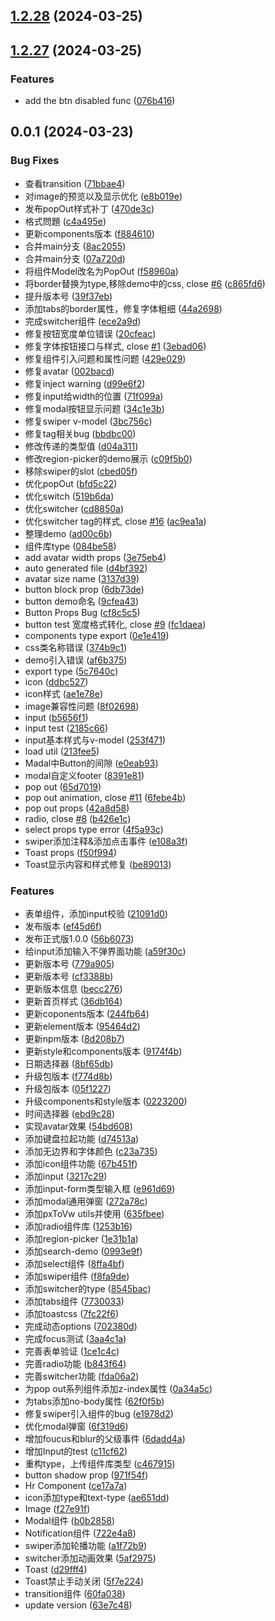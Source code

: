 

## [1.2.28](https://github.com/FDU-Family/dada-element/compare/v1.2.27...v1.2.28) (2024-03-25)

## [1.2.27](https://github.com/FDU-Family/dada-element/compare/v1.2.26...v1.2.27) (2024-03-25)


### Features

* add the btn disabled func ([076b416](https://github.com/FDU-Family/dada-element/commit/076b416fde92fc64c01400133992c2bc823a65e8))

## 0.0.1 (2024-03-23)


### Bug Fixes

* 查看transition ([71bbae4](https://github.com/FDU-Family/dada-element/commit/71bbae4adac481296249d080ff929fc753184310))
* 对image的预览以及显示优化 ([e8b019e](https://github.com/FDU-Family/dada-element/commit/e8b019e1770592e9944d84606f6da56acef7daa1))
* 发布popOut样式补丁 ([470de3c](https://github.com/FDU-Family/dada-element/commit/470de3cfb2705e88acfed468cd89585050569f80))
* 格式問題 ([c4a495e](https://github.com/FDU-Family/dada-element/commit/c4a495e66646e8ca3f6478a56176210f20dd2e3d))
* 更新components版本 ([f884610](https://github.com/FDU-Family/dada-element/commit/f884610ca8dc008150c292b6ce4f62441d453263))
* 合并main分支 ([8ac2055](https://github.com/FDU-Family/dada-element/commit/8ac20558601aa54880f5a98d62cca3030b06e0f8))
* 合并main分支 ([07a720d](https://github.com/FDU-Family/dada-element/commit/07a720d1fa3ec3ecab632525b425d5dd35415838))
* 将组件Model改名为PopOut ([f58960a](https://github.com/FDU-Family/dada-element/commit/f58960a2ba4481db29d318627bf43479861a54aa))
* 将border替换为type,移除demo中的css, close [#6](https://github.com/FDU-Family/dada-element/issues/6) ([c865fd6](https://github.com/FDU-Family/dada-element/commit/c865fd620fa73c08e8a879280b901094476ee607))
* 提升版本号 ([39f37eb](https://github.com/FDU-Family/dada-element/commit/39f37eb559ca8219a134906d43d5f04bb94cf8fb))
* 添加tabs的border属性，修复字体粗细 ([44a2698](https://github.com/FDU-Family/dada-element/commit/44a26984103e8b3c41f5763218117160c9f29161))
* 完成switcher组件 ([ece2a9d](https://github.com/FDU-Family/dada-element/commit/ece2a9d5215a3a60a85e4f9bc0aa6fc6eb1b3d60))
* 修复按钮宽度单位错误 ([20cfeac](https://github.com/FDU-Family/dada-element/commit/20cfeac3108cf83103c1592922874e1196cafbfd))
* 修复字体按钮接口与样式, close [#1](https://github.com/FDU-Family/dada-element/issues/1) ([3ebad06](https://github.com/FDU-Family/dada-element/commit/3ebad06a23c8f2c3ab930f452a47386c2721c630))
* 修复组件引入问题和属性问题 ([429e029](https://github.com/FDU-Family/dada-element/commit/429e029d5dbc639cb7c95aed37c087b8e238d739))
* 修复avatar ([002bacd](https://github.com/FDU-Family/dada-element/commit/002bacd8fd8ab85f865ef8076e716a0dbbbcd028))
* 修复inject warning ([d99e6f2](https://github.com/FDU-Family/dada-element/commit/d99e6f242a202a6f665dbea328632d44178847eb))
* 修复input给width的位置 ([71f099a](https://github.com/FDU-Family/dada-element/commit/71f099afd8953e7be2869253815157b2fe114808))
* 修复modal按钮显示问题 ([34c1e3b](https://github.com/FDU-Family/dada-element/commit/34c1e3b123e82d607aef5d26df17636f30c75309))
* 修复swiper v-model ([3bc756c](https://github.com/FDU-Family/dada-element/commit/3bc756cab38e54aa3abe80b30ea78a36603b4fca))
* 修复tag相关bug ([bbdbc00](https://github.com/FDU-Family/dada-element/commit/bbdbc00ff5e83ecacc5298690464b790884e1a7c))
* 修改传递的类型值 ([d04a311](https://github.com/FDU-Family/dada-element/commit/d04a311f280f339a544a9d50f7a20463773bf825))
* 修改region-picker的demo展示 ([c09f5b0](https://github.com/FDU-Family/dada-element/commit/c09f5b02a6a8dd5aaab9ea84af669affc5fe6662))
* 移除swiper的slot ([cbed05f](https://github.com/FDU-Family/dada-element/commit/cbed05f86cc04f691345466cc263dee2975491c5))
* 优化popOut ([bfd5c22](https://github.com/FDU-Family/dada-element/commit/bfd5c22b580def96a92e8d5dbfde17b26018c765))
* 优化switch ([519b6da](https://github.com/FDU-Family/dada-element/commit/519b6dae4eaa7c843963a23794525f1fbcc9fc57))
* 优化switcher ([cd8850a](https://github.com/FDU-Family/dada-element/commit/cd8850a238ae0ab074a4db7a4d06b5555a8e1297))
* 优化switcher tag的样式, close [#16](https://github.com/FDU-Family/dada-element/issues/16) ([ac9ea1a](https://github.com/FDU-Family/dada-element/commit/ac9ea1a2c19a566ca9d55a3061449b9a9719d5cd))
* 整理demo ([ad00c6b](https://github.com/FDU-Family/dada-element/commit/ad00c6b1d9f473f7d186fdc743dc9f99d3e9e33f))
* 组件库type ([084be58](https://github.com/FDU-Family/dada-element/commit/084be5855ae1c56cd7bee30894fb7a307dc56849))
* add avatar width props ([3e75eb4](https://github.com/FDU-Family/dada-element/commit/3e75eb4899c14f0e1c2a8e0ba87d2324eec19041))
* auto generated file ([d4bf392](https://github.com/FDU-Family/dada-element/commit/d4bf3928d4b187229655503268302699a7760933))
* avatar size name ([3137d39](https://github.com/FDU-Family/dada-element/commit/3137d39c466fa57b996ee98febabb7d6521be0fe))
* button block prop ([6db73de](https://github.com/FDU-Family/dada-element/commit/6db73dee3a2032d148e7523197f10639539432ed))
* button demo命名 ([9cfea43](https://github.com/FDU-Family/dada-element/commit/9cfea43d78889e572ffc46761f7cdd75ac475863))
* Button Props Bug ([cf8c5c5](https://github.com/FDU-Family/dada-element/commit/cf8c5c5a650a98e3e3f3ae3eed15cb19bf246cb7))
* button test 宽度格式转化, close [#9](https://github.com/FDU-Family/dada-element/issues/9) ([fc1daea](https://github.com/FDU-Family/dada-element/commit/fc1daea2afe2fa7e3f5dd8561dc8f504471b92e8))
* components type export ([0e1e419](https://github.com/FDU-Family/dada-element/commit/0e1e4198e044850e2331e6a3a5f3f6efcd7ae38b))
* css类名称错误 ([374b9c1](https://github.com/FDU-Family/dada-element/commit/374b9c1646d3a910bafc03064776853648ac97ae))
* demo引入错误 ([af6b375](https://github.com/FDU-Family/dada-element/commit/af6b3756751f446926473f7d916112c7e9f89c61))
* export type ([5c7640c](https://github.com/FDU-Family/dada-element/commit/5c7640c27f1c642b5967f59dad2acbb11b159ac4))
* icon ([ddbc527](https://github.com/FDU-Family/dada-element/commit/ddbc5270ff27f46559cd35b763f73bc51acc59f2))
* icon样式 ([ae1e78e](https://github.com/FDU-Family/dada-element/commit/ae1e78e87af9a31cc33487d2983741aa4ea5e0d5))
* image兼容性问题 ([8f02698](https://github.com/FDU-Family/dada-element/commit/8f02698184737085688ce5dc1bd162bf1102fda7))
* input ([b5656f1](https://github.com/FDU-Family/dada-element/commit/b5656f137bfd8222643bfb28f61cd8d487c45d04))
* input test ([2185c66](https://github.com/FDU-Family/dada-element/commit/2185c66ccadb45e9978d1d03e6ec3678cd106c54))
* input基本样式与v-model ([253f471](https://github.com/FDU-Family/dada-element/commit/253f47180a5bef0b02e80ca7e640d9f14b6c514f))
* load util ([213fee5](https://github.com/FDU-Family/dada-element/commit/213fee53a16c21bca9f6791fa942fd0299061671))
* Madal中Button的间隙 ([e0eab93](https://github.com/FDU-Family/dada-element/commit/e0eab933c951c7806b7fc6ae5826ec5f340d3a2a))
* modal自定义footer ([8391e81](https://github.com/FDU-Family/dada-element/commit/8391e8115034722b21038ff2487a61e2ee492b26))
* pop out ([65d7019](https://github.com/FDU-Family/dada-element/commit/65d70192fad8f13b2784cc439600839d528cd6df))
* pop out animation, close [#11](https://github.com/FDU-Family/dada-element/issues/11) ([6febe4b](https://github.com/FDU-Family/dada-element/commit/6febe4b8c211efb52dffdfad806d84c6882a8098))
* pop out props ([42a8d58](https://github.com/FDU-Family/dada-element/commit/42a8d588a6ecb95b0383182f0ac7450da7831515))
* radio, close [#8](https://github.com/FDU-Family/dada-element/issues/8) ([b426e1c](https://github.com/FDU-Family/dada-element/commit/b426e1cb697b6ee22eb9556434ca3c70707460b7))
* select props type error ([4f5a93c](https://github.com/FDU-Family/dada-element/commit/4f5a93cee793a851309f08a4d85ca808066c52f8))
* swiper添加注释&添加点击事件 ([e108a3f](https://github.com/FDU-Family/dada-element/commit/e108a3f197056222ec0727735677ded731f8ca4e))
* Toast props ([f50f994](https://github.com/FDU-Family/dada-element/commit/f50f994a7b5a29b7b6ec19412c811c1626b0af82))
* Toast显示内容和样式修复 ([be89013](https://github.com/FDU-Family/dada-element/commit/be890135a6a62506787e423f7c2b65e0bca36172))


### Features

* 表单组件，添加input校验 ([21091d0](https://github.com/FDU-Family/dada-element/commit/21091d035f835cce1a99f6e59aef078f46233428))
* 发布版本 ([ef45d6f](https://github.com/FDU-Family/dada-element/commit/ef45d6f404a803b0408b5304a4218cfc1db392dc))
* 发布正式版1.0.0 ([56b6073](https://github.com/FDU-Family/dada-element/commit/56b60737c2714d5b26a5e5fb4bf60c65246cf0aa))
* 给input添加输入不弹界面功能 ([a59f30c](https://github.com/FDU-Family/dada-element/commit/a59f30cccdf3ce6126af50fcf6e76390849634f4))
* 更新版本号 ([779a905](https://github.com/FDU-Family/dada-element/commit/779a9050c2c85a84202a73622744ee74ca9bf6a8))
* 更新版本号 ([cf3388b](https://github.com/FDU-Family/dada-element/commit/cf3388b95d1421e36d943417d6149180f2003f09))
* 更新版本信息 ([becc276](https://github.com/FDU-Family/dada-element/commit/becc276b53ba5caf1e69d4026915875180e58013))
* 更新首页样式 ([36db164](https://github.com/FDU-Family/dada-element/commit/36db16410f78a93b4c2b619d346d1574ec7c3a57))
* 更新coponents版本 ([244fb64](https://github.com/FDU-Family/dada-element/commit/244fb64525d47463ea53d4024d491513e2e4e573))
* 更新element版本 ([95464d2](https://github.com/FDU-Family/dada-element/commit/95464d2c771196b9e0ed750ca44d90772ee11bea))
* 更新npm版本 ([8d208b7](https://github.com/FDU-Family/dada-element/commit/8d208b70620f9b643e2f411d60d99b7287acb021))
* 更新style和components版本 ([9174f4b](https://github.com/FDU-Family/dada-element/commit/9174f4ba7df6a73e4bc3cb9da05396a479de20d7))
* 日期选择器 ([8bf65db](https://github.com/FDU-Family/dada-element/commit/8bf65db52b0067b1e9c64fac84c6dd989412a473))
* 升级包版本 ([f774d8b](https://github.com/FDU-Family/dada-element/commit/f774d8be7aed836409d92c104a50e40a864e58cf))
* 升级包版本 ([05f1227](https://github.com/FDU-Family/dada-element/commit/05f1227bb7c85d7449cc601a8c85a0dc2aad6175))
* 升级components和style版本 ([0223200](https://github.com/FDU-Family/dada-element/commit/022320030f060d18c0ac7d3abc6327669eae93ff))
* 时间选择器 ([ebd9c28](https://github.com/FDU-Family/dada-element/commit/ebd9c28bb7dfef8e1b0ffc7f836e8b9ed70bfd70))
* 实现avatar效果 ([54bd608](https://github.com/FDU-Family/dada-element/commit/54bd60864f7ee36898c0c344edb151365c363d52))
* 添加键盘拉起功能 ([d74513a](https://github.com/FDU-Family/dada-element/commit/d74513acaf2c6113f19dea1f786727df3fe0c975))
* 添加无边界和字体颜色 ([c23a735](https://github.com/FDU-Family/dada-element/commit/c23a735e6bed4a8de818d3bcd8cc984053df946b))
* 添加icon组件功能 ([67b451f](https://github.com/FDU-Family/dada-element/commit/67b451fd39f377276245c069f434c35918fc6845))
* 添加input ([3217c29](https://github.com/FDU-Family/dada-element/commit/3217c29da1e5a78c2e449a7c0f4eec97370f8ba8))
* 添加input-form类型输入框 ([e961d69](https://github.com/FDU-Family/dada-element/commit/e961d69382bba20cc9862e92c0f3b7be9a97392e))
* 添加modal通用弹窗 ([272a78c](https://github.com/FDU-Family/dada-element/commit/272a78c9d713a7fc4096dc804b40cce309519d80))
* 添加pxToVw utils并使用 ([635fbee](https://github.com/FDU-Family/dada-element/commit/635fbee841bed1c9a472a42a6b54efa36b0f0114))
* 添加radio组件库 ([1253b16](https://github.com/FDU-Family/dada-element/commit/1253b16a7195c38ed1766bcfcb4a593ae15e719d))
* 添加region-picker ([1e31b1a](https://github.com/FDU-Family/dada-element/commit/1e31b1a9ff0e3c2ed980593c07d4f3c78cb2795e))
* 添加search-demo ([0993e9f](https://github.com/FDU-Family/dada-element/commit/0993e9f1d03599f7567a449cb0915b95305f593c))
* 添加select组件 ([8ffa4bf](https://github.com/FDU-Family/dada-element/commit/8ffa4bfa544c01b8e74884baa8bb82dd4bf79e1c))
* 添加swiper组件 ([f8fa9de](https://github.com/FDU-Family/dada-element/commit/f8fa9de0cf1f79966a3bc96fdef5cba3abab6880))
* 添加switcher的type ([8545bac](https://github.com/FDU-Family/dada-element/commit/8545bac34c3c375604585cb1d87d89ec840bcc78))
* 添加tabs组件 ([7730033](https://github.com/FDU-Family/dada-element/commit/773003349f68c21a602c3897145ad56740d02aba))
* 添加toastcss ([7fc22f6](https://github.com/FDU-Family/dada-element/commit/7fc22f6c6ef90277cc872573c5f5bfd8a8f8e3e1))
* 完成动态options ([702380d](https://github.com/FDU-Family/dada-element/commit/702380db74f0606470908637a630784c7ba7bd8b))
* 完成focus测试 ([3aa4c1a](https://github.com/FDU-Family/dada-element/commit/3aa4c1a1e7161cb338e334954c64ef36d7a68ed8))
* 完善表单验证 ([1ce1c4c](https://github.com/FDU-Family/dada-element/commit/1ce1c4c22c0d21441a4b38c1e42d68e06fc81883))
* 完善radio功能 ([b843f64](https://github.com/FDU-Family/dada-element/commit/b843f64759e585049e74b78ef687b92f46f4ae9b))
* 完善switcher功能 ([fda06a2](https://github.com/FDU-Family/dada-element/commit/fda06a2e8cda19f614fe133fd50220abfeff0bc0))
* 为pop out系列组件添加z-index属性 ([0a34a5c](https://github.com/FDU-Family/dada-element/commit/0a34a5cb80431c2c2462208c5cb6b6616a34da5d))
* 为tabs添加no-body属性 ([62f0f5b](https://github.com/FDU-Family/dada-element/commit/62f0f5b1517b92bcb76f3e039ee09e58eb530fd1))
* 修复swiper引入组件的bug ([e1978d2](https://github.com/FDU-Family/dada-element/commit/e1978d2bcc13441f3b0cceffc93fb7b438451c27))
* 优化modal弹窗 ([6f319d6](https://github.com/FDU-Family/dada-element/commit/6f319d6fbd4aae37aa40bbebdedce31ac3ebf052))
* 增加foucus和blur的父级事件 ([6dadd4a](https://github.com/FDU-Family/dada-element/commit/6dadd4a0c3249f8a556359ce37cb46a3735d347a))
* 增加Input的test ([c11cf62](https://github.com/FDU-Family/dada-element/commit/c11cf62829c2b16400b597772efe1f20fe694c29))
* 重构type，上传组件库类型 ([c467915](https://github.com/FDU-Family/dada-element/commit/c467915d4630b9996d2e1197b853ec156eb583d1))
* button shadow prop ([971f54f](https://github.com/FDU-Family/dada-element/commit/971f54f0c6f52b95aa2ed89afa4d19b79be94b94))
* Hr Component ([ce17a7a](https://github.com/FDU-Family/dada-element/commit/ce17a7aeb365fb34fbbf0d789798ecd570af05e4))
* icon添加type和text-type ([ae651dd](https://github.com/FDU-Family/dada-element/commit/ae651dd2b82ad26c9b27bcd2bf185a6f93c261c9))
* Image ([f27e91f](https://github.com/FDU-Family/dada-element/commit/f27e91fac914d914da506a6aef029c8f5d688a95))
* Modal组件 ([b0b2858](https://github.com/FDU-Family/dada-element/commit/b0b2858203a36cfdc4d8deda7bca2a0b6a96b0a7))
* Notification组件 ([722e4a8](https://github.com/FDU-Family/dada-element/commit/722e4a8e4ab11010d9a473ca2e0797ad81319561))
* swiper添加轮播功能 ([a1f72b9](https://github.com/FDU-Family/dada-element/commit/a1f72b99be0cfe83b7970ab9a24c60d56cb89823))
* switcher添加动画效果 ([5af2975](https://github.com/FDU-Family/dada-element/commit/5af2975b53a30631f791a556a2cee6d59d20a75e))
* Toast ([d29fff4](https://github.com/FDU-Family/dada-element/commit/d29fff42c885416f27bda2758ce3bdd432a4895e))
* Toast禁止手动关闭 ([5f7e224](https://github.com/FDU-Family/dada-element/commit/5f7e2248fd3e029a42e3c1461c798b91ee0512fe))
* transition组件 ([60fa038](https://github.com/FDU-Family/dada-element/commit/60fa038826ccc8fea5a7d6718f88dacb410d38cd))
* update version ([63e7c48](https://github.com/FDU-Family/dada-element/commit/63e7c4803e4a3143628b127339fff3f1878f8aec))
